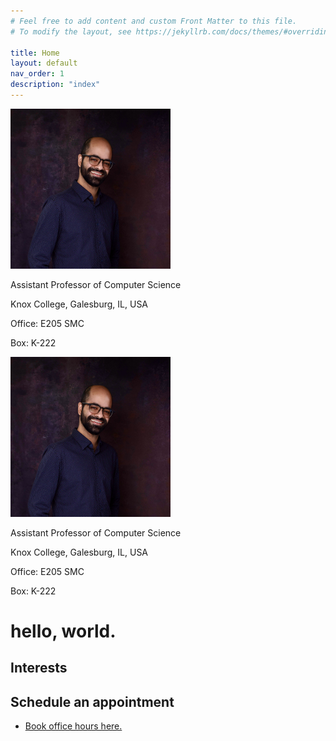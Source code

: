 ```yaml
---
# Feel free to add content and custom Front Matter to this file.
# To modify the layout, see https://jekyllrb.com/docs/themes/#overriding-theme-defaults

title: Home
layout: default
nav_order: 1
description: "index"
---
```


<div class="d-none d-md-block float-right">
        <img class="mx-auto" src="/assets/images/profile.jpg" width="256" height="256"/>
        <p>Assistant Professor of Computer Science</p>
        <p>Knox College, Galesburg, IL, USA</p>
        <p>Office: E205 SMC</p>
        <p>Box: K-222</p>
</div>

<div class="d-block d-md-none">
        <img class="mx-auto" src="/assets/images/profile.jpg" width="256" height="256"/>
        <p>Assistant Professor of Computer Science</p>
        <p>Knox College, Galesburg, IL, USA</p>
        <p>Office: E205 SMC</p>
        <p>Box: K-222</p>
</div>


# hello, world.

## Interests

## Schedule an appointment

* [Book office hours here.](https://calendar.google.com/calendar/u/0/appointments/schedules/AcZssZ1FC9PdMLtIJJ7vabDTjUuk1X50sz_pV11-ex0z2Vl9t6ISaGhpHwHLD1olIW0rKwd4Rx9jqRzO)
